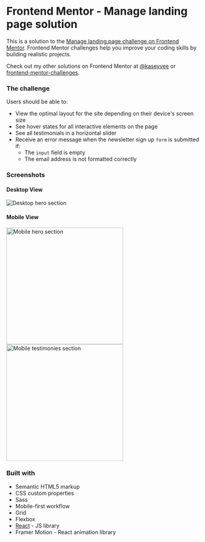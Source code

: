 # Frontend Mentor - Manage landing page solution

This is a solution to the [Manage landing page challenge on Frontend Mentor](https://www.frontendmentor.io/challenges/manage-landing-page-SLXqC6P5). Frontend Mentor challenges help you improve your coding skills by building realistic projects.

Check out my other solutions on Frontend Mentor at [@kaseyvee](https://www.frontendmentor.io/profile/kaseyvee) or [frontend-mentor-challenges](https://github.com/kaseyvee/frontend-mentor-challenges).

### The challenge

Users should be able to:

- View the optimal layout for the site depending on their device's screen size
- See hover states for all interactive elements on the page
- See all testimonials in a horizontal slider
- Receive an error message when the newsletter sign up `form` is submitted if:
  - The `input` field is empty
  - The email address is not formatted correctly

### Screenshots

#### Desktop View
![Desktop hero section](https://i.imgur.com/FOeLQug.png)

#### Mobile View
<p float="left">
  <img src="https://i.imgur.com/gZmbAFE.png" alt="Mobile hero section" width="305">
  <img src="https://i.imgur.com/wLU4Ehs.png" alt="Mobile testimonies section" width="305">
</p>

### Built with

- Semantic HTML5 markup
- CSS custom properties
- Sass
- Mobile-first workflow
- Grid
- Flexbox
- [React](https://reactjs.org/) - JS library
- Framer Motion - React animation library